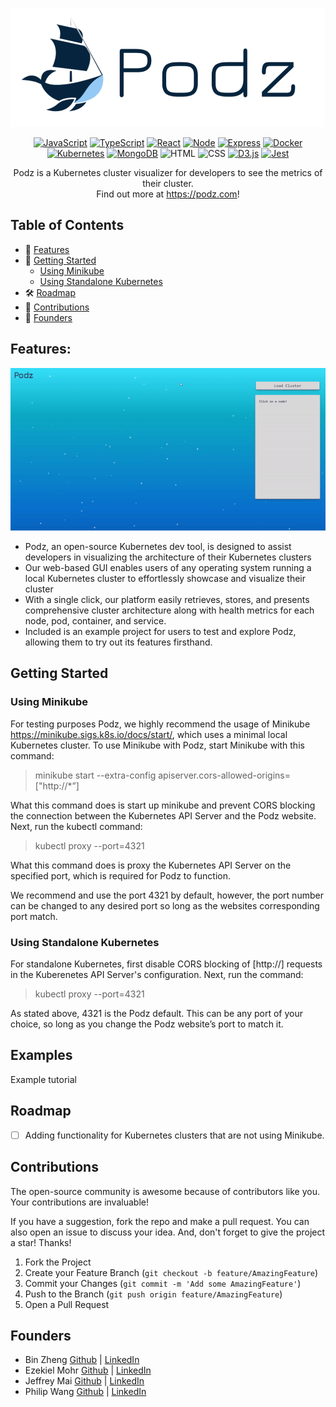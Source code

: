 ![Logo](client/assets/smallerPodzLogo.png)

<div align='center'>

[![JavaScript](https://img.shields.io/badge/javascript-yellow?style=for-the-badge&logo=javascript&logoColor=white)](https://www.javascript.com/)
[![TypeScript](https://img.shields.io/badge/TypeScript-blue?style=for-the-badge&logo=typescript&logoColor=white)](https://www.typescriptlang.org/)
[![React](https://img.shields.io/badge/React-343434?style=for-the-badge&logo=react&logoColor=00FFFF)](https://react.dev/)
[![Node](https://img.shields.io/badge/-node-339933?style=for-the-badge&logo=node.js&logoColor=white)](https://nodejs.org/en)
[![Express](https://img.shields.io/badge/-Express-000000?style=for-the-badge&logo=express&logoColor=white)](https://expressjs.com/)
[![Docker](https://img.shields.io/badge/docker-%232496ED?style=for-the-badge&logo=docker&logoColor=white)](https://www.docker.com/)
[![Kubernetes](https://img.shields.io/badge/kubernetes-%23326CE5?style=for-the-badge&logo=kubernetes&logoColor=white)](https://kubernetes.io/)
[![MongoDB](https://img.shields.io/badge/MongoDB-4EA94B?style=for-the-badge&logo=mongodb&logoColor=white)](https://www.mongodb.com/)
![HTML](https://img.shields.io/badge/HTML5-E34F26?style=for-the-badge&logo=html5&logoColor=white)
![CSS](https://img.shields.io/badge/CSS3-1572B6?style=for-the-badge&logo=css3&logoColor=white)
[![D3.js](https://img.shields.io/badge/D3.js-363636?style=for-the-badge&logo=d3.js&logoColor=orange)](https://d3js.org/)
[![Jest](https://img.shields.io/badge/Jest-900C3F?style=for-the-badge&logo=jest&logoColor=white)](https://jestjs.io/)


</div>

<p align="center">
Podz is a Kubernetes cluster visualizer for developers to see the metrics of their cluster.<br/>Find out more at <a href="https://www.podz.com/" target="_blank">https://podz.com</a>!
</p>

## Table of Contents

- 🚀 [Features](#features)
- 📒 [Getting Started](#getting-started)
  - [Using Minikube](#using-minikube)
  - [Using Standalone Kubernetes](#using-standalone-kubernetes)
- 🛠 [Roadmap](#roadmap)
- 🔗 [Contributions](#contributions)
- 🙆 [Founders](#founders)

## Features:

<div align="center">
  <img alt="Logo" src="./client/assets/demo.gif">
</div>

- Podz, an open-source Kubernetes dev tool, is designed to assist developers in visualizing the architecture of their Kubernetes clusters
- Our web-based GUI enables users of any operating system running a local Kubernetes cluster to effortlessly showcase and visualize their cluster
- With a single click, our platform easily retrieves, stores, and presents comprehensive cluster architecture along with health metrics for each node, pod, container, and service.
- Included is an example project for users to test and explore Podz, allowing them to try out its features firsthand.

## Getting Started

### Using Minikube

For testing purposes Podz, we highly recommend the usage of Minikube https://minikube.sigs.k8s.io/docs/start/, which uses a minimal local Kubernetes cluster.
To use Minikube with Podz, start Minikube with this command:

> minikube start --extra-config apiserver.cors-allowed-origins=["http://*”]

What this command does is start up minikube and prevent CORS blocking the connection between the Kubernetes API Server and the Podz website.
Next, run the kubectl command:

> kubectl proxy --port=4321

What this command does is proxy the Kubernetes API Server on the specified port, which is required for Podz to function.

We recommend and use the port 4321 by default, however, the port number can be changed to any desired port so long as the websites corresponding port match.

### Using Standalone Kubernetes

For standalone Kubernetes, first disable CORS blocking of [http://] requests in the Kuberenetes API Server's configuration.
Next, run the command:

> kubectl proxy --port=4321

As stated above, 4321 is the Podz default. This can be any port of your choice, so long as you change the Podz website’s port to match it.

## Examples

Example tutorial

## Roadmap

- [ ] Adding functionality for Kubernetes clusters that are not using Minikube.

## Contributions

The open-source community is awesome because of contributors like you. Your contributions are invaluable!

If you have a suggestion, fork the repo and make a pull request. You can also open an issue to discuss your idea. And, don't forget to give the project a star! Thanks!

1. Fork the Project
2. Create your Feature Branch (`git checkout -b feature/AmazingFeature`)
3. Commit your Changes (`git commit -m 'Add some AmazingFeature'`)
4. Push to the Branch (`git push origin feature/AmazingFeature`)
5. Open a Pull Request

## Founders

- Bin Zheng [Github](https://github.com/binzheng622) | [LinkedIn](https://www.linkedin.com/in/bin-zheng-b912532a/)
- Ezekiel Mohr [Github](https://github.com/Ezmr7) | [LinkedIn]()
- Jeffrey Mai [Github](https://github.com/jeffrey-mai) | [LinkedIn](https://www.linkedin.com/in/jeffrey-mai-fiv/)
- Philip Wang [Github](https://github.com/pwang10) | [LinkedIn](https://www.linkedin.com/in/philipwang1/)
